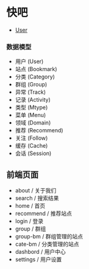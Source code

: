 # 快吧

- [User](docs/user.md)


### 数据模型

- 用户 (User)
- 站点 (Bookmark)
- 分类 (Category)
- 群组 (Group)
- 异常 (Track)
- 记录 (Activity)
- 类型 (Mtype)
- 菜单 (Menu)
- 领域 (Domain)
- 推荐 (Recommend)
- 关注 (Follow)
- 缓存 (Cache)
- 会话 (Session)

## 前端页面

- about / 关于我们
- search / 搜索结果
- home / 首页
- recommend / 推荐站点
- login / 登录
- group / 群组
- group-bm / 群组管理的站点
- cate-bm / 分类管理的站点
- dashbord / 用户中心
- settings / 用户设置